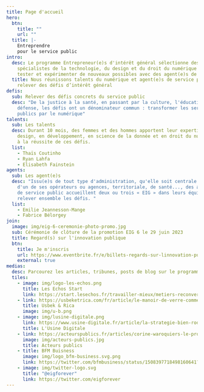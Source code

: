 ```yaml
---
title: Page d'accueil
hero:
  btn:
    title: ""
    url: ""
  title: |-
    Entreprendre
    pour le service public
intro:
  desc: Le programme Entrepreneur(e)s d'intérêt général sélectionne des
    spécialistes de la technologie, du design et du droit du numérique pour
    tester et expérimenter de nouveaux possibles avec des agent(e)s de l’État
  title: Nous réunissons talents du numérique et agent(e)s de service public pour
    relever des défis d’intérêt général
defis:
  sub: Relever des défis concrets du service public
  desc: "De la justice à la santé, en passant par la culture, l'éducation et la
    défense, les défis ont un dénominateur commun : transformer les services
    publics par le numérique"
talents:
  sub: Les talents
  desc: Durant 10 mois, des femmes et des hommes apportent leur expertise - en
    design, en développement, en science de la donnée et en droit du numérique -
    à la réussite de ces défis.
  list:
    - Thaïs Coutinho
    - Ryan Lahfa
    - Elisabeth Fainstein
agents:
  sub: Les agent(e)s
  desc: "Issu(e)s de tout type d'administration, qu'elle soit centrale de l'Etat,
    d'un de ses opérateurs ou agences, territoriale, de santé..., des agent(e)s
    de service public accueillent deux ou trois « EIG » dans leurs équipes pour
    relever ensemble les défis. "
  list:
    - Emilie Jeannesson-Mange
    - Fabrice Bélorgey
join:
  image: img/eig-6-ceremonie-photo-promo.jpg
  sub: Cérémonie de clôture de la promotion EIG 6 le 29 juin 2023
  title: Regard(s) sur l'innovation publique
  btn:
    title: Je m'inscris
    url: https://www.eventbrite.fr/e/billets-regards-sur-linnovation-publique-la-rencontre-des-eig-6eme-promotion-634720745837
    external: true
medias:
  desc: Parcourez les articles, tribunes, posts de blog sur le programme
  tiles:
    - image: img/logo-les-echos.png
      title: Les Echos Start
      link: https://start.lesechos.fr/travailler-mieux/metiers-reconversion/salaries-dans-la-tech-ils-ont-quitte-le-prive-pour-innover-dans-le-secteur-public-1352864
    - link: https://usbeketrica.com/fr/article/le-manoir-de-verre-comment-la-tech-traite-t-elle-les-femmes-developpeuses-ou-data-scientists
      title: Usbek & Rica
      image: img/u-b.png
    - image: img/lusine-digitale.png
      link: https://www.usine-digitale.fr/article/la-strategie-bien-rodee-de-l-etat-pour-recruter-des-professionnels-du-numerique.N1776667
      title: L'Usine Digitale
    - link: https://acteurspublics.fr/articles/corine-waroquiers-le-programme-entrepreneurs-dinteret-general-est-de-plus-en-plus-populaire-aupres-des-administrations
      image: img/acteurs-publics.jpg
      title: Acteurs publics
    - title: BFM Buisness
      image: img/logo_bfm-business.svg.png
      link: https://twitter.com/bfmbusiness/status/1508397718498160641?s=20&t=_hwPmDusXjVnYl9Dzb7M6A
    - image: img/twitter-logo.svg
      title: "@eigforever"
      link: https://twitter.com/eigforever
---
```

